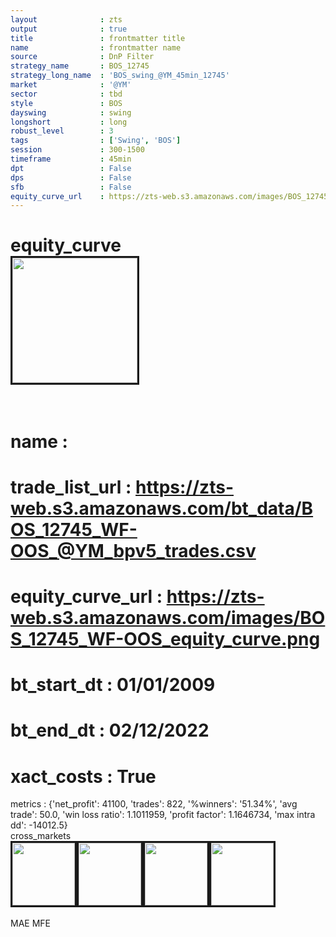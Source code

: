 ```yaml
---
layout              : zts
output              : true
title               : frontmatter title
name                : frontmatter name
source              : DnP Filter
strategy_name       : BOS_12745
strategy_long_name  : 'BOS_swing_@YM_45min_12745'
market              : '@YM'
sector              : tbd
style               : BOS
dayswing            : swing
longshort           : long
robust_level        : 3
tags                : ['Swing', 'BOS']
session             : 300-1500
timeframe           : 45min
dpt                 : False
dps                 : False
sfb                 : False
equity_curve_url    : https://zts-web.s3.amazonaws.com/images/BOS_12745_WF-OOS_equity_curve.png
---
```

equity_curve<br>
<img src='https://zts-web.s3.amazonaws.com/images/BOS_12745_WF-OOS_equity_curve.png' alt='' border=3 height=200><br><br>
================
name                : <br>
================
trade_list_url      : https://zts-web.s3.amazonaws.com/bt_data/BOS_12745_WF-OOS_@YM_bpv5_trades.csv<br>
================
equity_curve_url    : https://zts-web.s3.amazonaws.com/images/BOS_12745_WF-OOS_equity_curve.png<br>
================
bt_start_dt         : 01/01/2009<br>
================
bt_end_dt           : 02/12/2022<br>
================
xact_costs          : True<br>
================
metrics             : {'net_profit': 41100, 'trades': 822, '%winners': '51.34%', 'avg trade': 50.0, 'win loss ratio': 1.1011959, 'profit factor': 1.1646734, 'max intra dd': -14012.5}<br>
cross_markets<br>
<img src='https://zts-web.s3.amazonaws.com/images/BOS_12745_GrpStress_@NQ_equity_curve.png' alt='' border=3 height=100><img src='https://zts-web.s3.amazonaws.com/images/BOS_12745_GrpStress_@RTY_equity_curve.png' alt='' border=3 height=100><img src='https://zts-web.s3.amazonaws.com/images/BOS_12745_GrpStress_@ES_equity_curve.png' alt='' border=3 height=100><img src='https://zts-web.s3.amazonaws.com/images/BOS_12745_GrpStress_@EMD_equity_curve.png' alt='' border=3 height=100><br><br>
MAE
MFE
